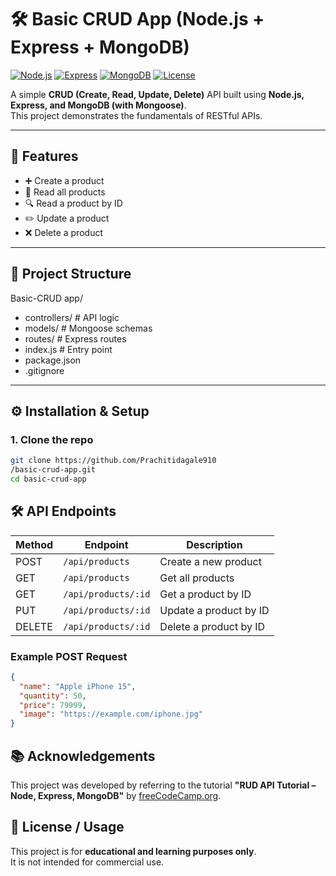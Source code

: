 # 🛠️ Basic CRUD App (Node.js + Express + MongoDB)

[![Node.js](https://img.shields.io/badge/Node.js-v22.19.0-green)](https://nodejs.org/)
[![Express](https://img.shields.io/badge/Express-v4.18.2-blue)](https://expressjs.com/)
[![MongoDB](https://img.shields.io/badge/MongoDB-v6.0.6-brightgreen)](https://www.mongodb.com/)
[![License](https://img.shields.io/badge/License-MIT-yellow)](https://opensource.org/licenses/MIT)

A simple **CRUD (Create, Read, Update, Delete)** API built using **Node.js, Express, and MongoDB (with Mongoose)**.  
This project demonstrates the fundamentals of RESTful APIs.

---

## 🚀 Features
- ➕ Create a product  
- 📄 Read all products  
- 🔍 Read a product by ID  
- ✏️ Update a product  
- ❌ Delete a product  

---

## 📂 Project Structure
Basic-CRUD app/
- controllers/ # API logic
- models/ # Mongoose schemas
- routes/ # Express routes
- index.js # Entry point
- package.json
- .gitignore

---
## ⚙️ Installation & Setup

### 1. Clone the repo
```bash
git clone https://github.com/Prachitidagale910
/basic-crud-app.git
cd basic-crud-app
```
## 🛠️ API Endpoints

| Method | Endpoint              | Description            |
|--------|----------------------|------------------------|
| POST   | `/api/products`       | Create a new product   |
| GET    | `/api/products`       | Get all products       |
| GET    | `/api/products/:id`   | Get a product by ID    |
| PUT    | `/api/products/:id`   | Update a product by ID |
| DELETE | `/api/products/:id`   | Delete a product by ID |

### Example POST Request
```json
{
  "name": "Apple iPhone 15",
  "quantity": 50,
  "price": 79999,
  "image": "https://example.com/iphone.jpg"
}
```

## 📚 Acknowledgements
This project was developed by referring to the tutorial **"RUD API Tutorial – Node, Express, MongoDB"** by [freeCodeCamp.org](https://www.youtube.com/watch?v=_7UQPve99r4&t=2610s).

## 📜 License / Usage
This project is for **educational and learning purposes only**.  
It is not intended for commercial use.

